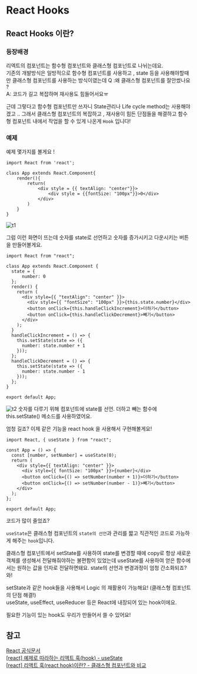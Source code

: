# React Hooks

## React Hooks 이란?
### 등장배경
리엑트의 컴포넌트는 함수형 컴포넌트와 클래스형 컴포넌트로 나뉘는데요. <br>
기존의 개발방식은 일방적으로 함수형 컴포넌트를 사용하고 , state 등을 사용해야할때만 클래스형 컴포넌트를 사용하는 방식이였는데 
Q :왜 클래스형 컴포넌트를 잘안썼나요 ?<br>
A: 코드가 길고 복잡하며 재사용도 힘들어서요ㅠ <br>

근데 그렇다고 함수형 컴포넌트만 쓰자니 State관리나 Life cycle method는 사용해야겠고 .. 그래서 클래스형 컴포넌트의 복잡하고 , 재사용이 힘든 단점들을 해결하고 함수형 컴포넌트 내에서 작업을 할 수 있게 나온게 `Hook` 입니다!

### 예제
예제 몇가지를 볼게요 ! 

```
import React from 'react';

class App extends React.Component{
    render(){
        return(
            <div style = {{ textAlign: "center"}}>
                <div style = {{fontSize: "100px"}}>0</div>
            </div>
        )
    }
}
``` 
![t1](https://user-images.githubusercontent.com/82383294/137146279-2f225eb1-a373-4450-b53c-4f1084e2bd30.png)

그럼 이런 화면이 뜨는데 숫자를 state로 선언하고 숫자를 증가시키고 다운시키는 버튼을 만들어볼게요.

```
import React from "react";

class App extends React.Component {
  state = {
      number: 0
  };
  render() {
    return (
      <div style={{ "textAlign": "center" }}>
        <div style={{ "fontSize": "100px" }}>{this.state.number}</div>
        <button onClick={this.handleClickIncrement}>더하기</button>
        <button onClick={this.handleClickDecrement}>빼기</button>
      </div>
    );
  }
  handleClickIncrement = () => {
    this.setState(state => ({
      number: state.number + 1
    }));
  };
  handleClickDecrement = () => {
    this.setState(state => ({
      number: state.number - 1
    }));
  };
}

export default App;
```

![t2](https://user-images.githubusercontent.com/82383294/137146286-5faed72e-6968-488e-94d0-db6ee3a02dee.png)
숫자를 다루기 위해 컴포넌트에 state를 선언.
더하고 빼는 함수에 this.setState() 메소드를 사용하였어요.

엄청 길죠? 이제 같은 기능을 react hook 을 사용해서 구현해볼게요!

```
import React, { useState } from "react";

const App = () => {
  const [number, setNumber] = useState(0);
  return (
    <div style={{ textAlign: "center" }}>
      <div style={{ fontSize: "100px" }}>{number}</div>
      <button onClick={() => setNumber(number + 1)}>더하기</button>
      <button onClick={() => setNumber(number - 1)}>빼기</button>
    </div>
  );
};

export default App;
```

코드가 많이 줄었죠?

`useState`은 클래스형 컴포넌트의 `state의 선언`과 관리를 짧고 직관적인 코드로 가능하게 해주는 `hook`입니다.

클래스형 컴포넌트에서 setState를 사용하여 state를 변경할 때에 copy로 항상 새로운 객체를 생성해서 전달해줘야하는 불편함이 있었는데 useState를 사용하여 얻은 함수에서는 원하는 값을 인자로 전달하면돼요. state의 선언과 변경과정이 엄청 간소화되죠? 와!

setState과 같은 hook들을 사용해서 Logic 의 재활용이 가능해요! (클래스형 컴포넌트의 단점 해결!) <br>
useState, useEffect, useReducer 등은 React에 내장되어 있는 hook이에요.

필요한 기능이 있는 hook도 우리가 만들어서 쓸 수 있어요!

## 참고
<a href = "https://reactjs-kr.firebaseapp.com/docs/state-and-lifecycle.html">React 공식문서</a><br>
<a href = "https://codingbroker.tistory.com/29">[react] 예제로 따라하는 리액트 훅(hook) - useState</a><br>
<a href = "https://codingbroker.tistory.com/23">[react] 리액트 훅(react hook)이란? - 클래스형 컴포넌트와 비교</a>
